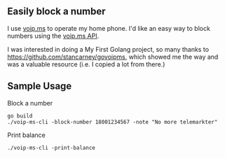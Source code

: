 ## Easily block a number

I use [voip.ms](https://voip.ms) to operate my home phone.  I'd like an easy
way to block numbers using the [voip.ms
API](https://www.voip.ms/m/apidocs.php).

I was interested in doing a My First Golang project, so many thanks to
https://github.com/stancarney/govoipms, which showed me the way and was a
valuable resource (i.e. I copied a lot from there.)

## Sample Usage

Block a number

```
go build
./voip-ms-cli -block-number 18001234567 -note "No more telemarkter"
```

Print balance
```
./voip-ms-cli -print-balance
```

<!--
 vim: tw=78
-->
